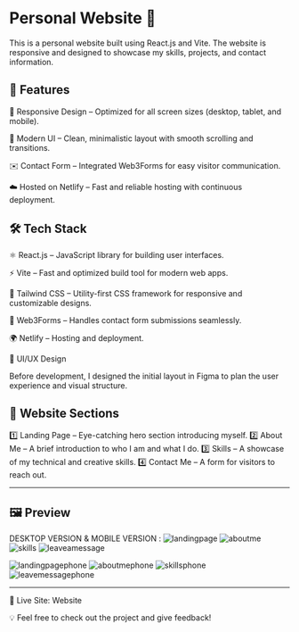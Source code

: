 <h1>Personal Website 🚀</h1>

This is a personal website built using React.js and Vite. The website is responsive and designed to showcase my skills, projects, and contact information.

<h2>🌟 Features</h2>

📱 Responsive Design – Optimized for all screen sizes (desktop, tablet, and mobile).

🎨 Modern UI – Clean, minimalistic layout with smooth scrolling and transitions.

✉️ Contact Form – Integrated Web3Forms for easy visitor communication.

☁️ Hosted on Netlify – Fast and reliable hosting with continuous deployment.

<h2>🛠️ Tech Stack</h2>

⚛️ React.js – JavaScript library for building user interfaces.

⚡ Vite – Fast and optimized build tool for modern web apps.

🎨 Tailwind CSS – Utility-first CSS framework for responsive and customizable designs.

🔗 Web3Forms – Handles contact form submissions seamlessly.

🌍 Netlify – Hosting and deployment.

🎨 UI/UX Design

Before development, I designed the initial layout in Figma to plan the user experience and visual structure.

<h2>📌 Website Sections </h2>

1️⃣ Landing Page – Eye-catching hero section introducing myself.
2️⃣ About Me – A brief introduction to who I am and what I do.
3️⃣ Skills – A showcase of my technical and creative skills.
4️⃣ Contact Me – A form for visitors to reach out.

----------------------------------------------------------------------------------------------------------------------------------------------------------------------------------
<h2>🖼️ Preview </h2>

DESKTOP VERSION & MOBILE VERSION :
![landingpage](https://github.com/user-attachments/assets/2d28d400-0fa1-472c-8147-f644adcce66f)
![aboutme](https://github.com/user-attachments/assets/2d0da574-7912-460d-8eeb-a6e43321134d)
![skills](https://github.com/user-attachments/assets/3e8f663d-df54-4995-a2eb-23d6fe371c15)
![leaveamessage](https://github.com/user-attachments/assets/8cfbfd4e-eb6a-4482-9925-e47755489c86)


![landingpagephone](https://github.com/user-attachments/assets/3d3a77a7-5432-4ee2-81a6-428e7ba4a628)
![aboutmephone](https://github.com/user-attachments/assets/01da2522-43d5-41f4-94bf-579828ff4dd3)
![skillsphone](https://github.com/user-attachments/assets/0805d799-1948-48d6-adb0-157c059d3abd)
![leavemessagephone](https://github.com/user-attachments/assets/5e179235-c8a5-4a11-bd50-977c480fb360)


----------------------------------------------------------------------------------------------------------------------------------------------------------------------------------


🚀 Live Site: <a href =https://medaminenassim.netlify.app/> </a>Website

💡 Feel free to check out the project and give feedback!

